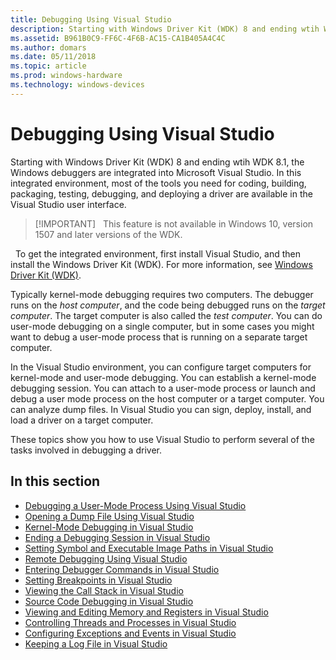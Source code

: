 ```yaml
---
title: Debugging Using Visual Studio
description: Starting with Windows Driver Kit (WDK) 8 and ending wtih WDK 8.1, the Windows debuggers are integrated into Microsoft Visual Studio.
ms.assetid: B961B0C9-FF6C-4F6B-AC15-CA1B405A4C4C
ms.author: domars
ms.date: 05/11/2018
ms.topic: article
ms.prod: windows-hardware
ms.technology: windows-devices
---
```


# Debugging Using Visual Studio

Starting with Windows Driver Kit (WDK) 8 and ending wtih WDK 8.1, the Windows debuggers are integrated into Microsoft Visual Studio. In this integrated environment, most of the tools you need for coding, building, packaging, testing, debugging, and deploying a driver are available in the Visual Studio user interface.

> [!IMPORTANT]  
> This feature is not available in Windows 10, version 1507 and later versions of the WDK.
>
 
To get the integrated environment, first install Visual Studio, and then install the Windows Driver Kit (WDK). For more information, see [Windows Driver Kit (WDK)](http://go.microsoft.com/fwlink/p?linkid=391063).

Typically kernel-mode debugging requires two computers. The debugger runs on the *host computer*, and the code being debugged runs on the *target computer*. The target computer is also called the *test computer*. You can do user-mode debugging on a single computer, but in some cases you might want to debug a user-mode process that is running on a separate target computer.

In the Visual Studio environment, you can configure target computers for kernel-mode and user-mode debugging. You can establish a kernel-mode debugging session. You can attach to a user-mode process or launch and debug a user mode process on the host computer or a target computer. You can analyze dump files. In Visual Studio you can sign, deploy, install, and load a driver on a target computer.

These topics show you how to use Visual Studio to perform several of the tasks involved in debugging a driver.

## <span id="in_this_section"></span>In this section


-   [Debugging a User-Mode Process Using Visual Studio](debugging-a-user-mode-process-using-visual-studio.md)
-   [Opening a Dump File Using Visual Studio](opening-a-crash-dump-file-using-visual-studio.md)
-   [Kernel-Mode Debugging in Visual Studio](performing-kernel-mode-debugging-using-visual-studio.md)
-   [Ending a Debugging Session in Visual Studio](ending-a-debugging-session-in-visual-studio.md)
-   [Setting Symbol and Executable Image Paths in Visual Studio](setting-symbol-and-source-paths-in-visual-studio.md)
-   [Remote Debugging Using Visual Studio](remote-debugging-using-visual-studio.md)
-   [Entering Debugger Commands in Visual Studio](entering-debugger-commands-in-visual-studio.md)
-   [Setting Breakpoints in Visual Studio](setting-breakpoints-in-visual-studio.md)
-   [Viewing the Call Stack in Visual Studio](viewing-the-call-stack-in-visual-studio.md)
-   [Source Code Debugging in Visual Studio](viewing-source-and-assembly-code-in-visual-studio.md)
-   [Viewing and Editing Memory and Registers in Visual Studio](viewing-memory--variables--and-registers-in-visual-studio.md)
-   [Controlling Threads and Processes in Visual Studio](viewing-threads-and-processes-in-visual-studio.md)
-   [Configuring Exceptions and Events in Visual Studio](configuring-exceptions-and-events-in-visual-studio.md)
-   [Keeping a Log File in Visual Studio](keeping-a-log-file-in-visual-studio.md)

 

 





